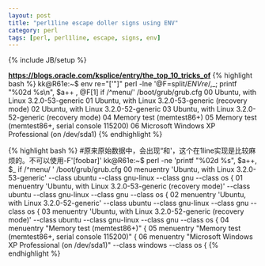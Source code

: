 ```yaml
---
layout: post
title: "perl1line escape doller signs using ENV"
category: perl
tags: [perl, perl1line, escape, signs, env]
---
```

{% include JB/setup %}

**https://blogs.oracle.com/ksplice/entry/the_top_10_tricks_of**
{% highlight bash %}
kk@R61e:~$ env re="['\"]" perl -lne '@F=split/$ENV{re}/,$_; printf "%02d %s\n", $a++ , @F[1] if /^menu/' /boot/grub/grub.cfg 
00 Ubuntu, with Linux 3.2.0-53-generic
01 Ubuntu, with Linux 3.2.0-53-generic (recovery mode)
02 Ubuntu, with Linux 3.2.0-52-generic
03 Ubuntu, with Linux 3.2.0-52-generic (recovery mode)
04 Memory test (memtest86+)
05 Memory test (memtest86+, serial console 115200)
06 Microsoft Windows XP Professional (on /dev/sda1)
{% endhighlight %}


{% highlight bash %}
#原来原始数据中，会出现“和'，这个在1line实现是比较麻烦的。不可以使用-F'[foobar]'
kk@R61e:~$ perl -ne 'printf "%02d %s", $a++, $_ if /^menu/ ' /boot/grub/grub.cfg 
00 menuentry 'Ubuntu, with Linux 3.2.0-53-generic' --class ubuntu --class gnu-linux --class gnu --class os {
01 menuentry 'Ubuntu, with Linux 3.2.0-53-generic (recovery mode)' --class ubuntu --class gnu-linux --class gnu --class os {
02 menuentry 'Ubuntu, with Linux 3.2.0-52-generic' --class ubuntu --class gnu-linux --class gnu --class os {
03 menuentry 'Ubuntu, with Linux 3.2.0-52-generic (recovery mode)' --class ubuntu --class gnu-linux --class gnu --class os {
04 menuentry "Memory test (memtest86+)" {
05 menuentry "Memory test (memtest86+, serial console 115200)" {
06 menuentry "Microsoft Windows XP Professional (on /dev/sda1)" --class windows --class os {
{% endhighlight %}

